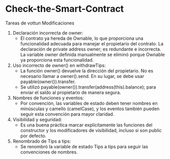 # Check-the-Smart-Contract
Tareas de vottun
Modificaciones
1.	Declaración incorrecta de owner:
    -	El contrato ya hereda de Ownable, lo que proporciona una funcionalidad adecuada para manejar el propietario del contrato. La declaración de private address owner; es redundante e incorrecta. La variable owner definida manualmente se eliminó porque Ownable ya proporciona esta funcionalidad.
2.	Uso incorrecto de owner() en withdrawTips:
    -	La función owner() devuelve la dirección del propietario. No es necesario llamar a owner().send. En su lugar, se debe usar payable(owner()).transfer.
    -	Se utilizó payable(owner()).transfer(address(this).balance); para enviar el saldo al propietario de manera segura.
3.	Nombres de funciones y eventos:
    -	Por convención, las variables de estado deben tener nombres en minúsculas y camello (camelCase), y los eventos también pueden seguir esta convención para mayor claridad.
4.	Visibilidad y seguridad:
    -	Es una buena práctica marcar explícitamente las funciones del constructor y los modificadores de visibilidad, incluso si son public por defecto.
5.	Renombrado de Tips a tips:
    -	Se renombró la variable de estado Tips a tips para seguir las convenciones de nombres.

